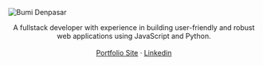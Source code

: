 ![Bumi Denpasar](https://media.tenor.com/sbfBfp3FeY8AAAAj/oia-uia.gif)

<p align="center">
A fullstack developer with experience in building user-friendly and robust web applications using JavaScript and Python.<br>
<br>
<a href="https://bumidenpasar.is-a.dev">Portfolio Site</a>
 · <a href="https://www.linkedin.com/in/bumi-denpasar">Linkedin</a>
 <!-- · <a href="https://twitter.com/blueset">Instagram</a> -->
<br>
<br>
<br>
<br>
</p>
